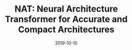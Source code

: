---
title: "NAT: Neural Architecture Transformer for Accurate and Compact Architectures"
collection: conferences_main
permalink: /publication/NAT
date: 2019-10-10
year: "2019"
venue: "NeurIPS"
city: 
state: ""
thumbnail: "NAT.png"
teaser :
authors: "Yong Guo, Yin Zheng, Mingkui Tan, Qi Chen, Jian Chen, Peilin Zhao, Junzhou Huang"
bibtex: NAT.txt
uri: NAT.pdf
arxiv: 
project: 
source: https://github.com/guoyongcs/NAT
poster: 
data:
---